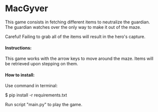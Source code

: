 # MacGyver

This game consists in fetching different items to neutralize the guardian. The guardian watches over the only way to make it out of the maze.

Careful! Failing to grab all of the items will result in the hero's capture.

#### Instructions:

This game works with the arrow keys to move around the maze. Items will be retrieved upon stepping on them.

#### How to install:

Use command in terminal:

$ pip install -r requirements.txt

Run script "main.py" to play the game.